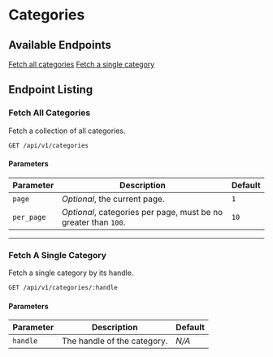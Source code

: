 # Categories

<a name="available-endpoints"></a>
## Available Endpoints

<div class="collection-method-list" markdown="1">

[Fetch all categories](#endpoint-fetch-all-categories)
[Fetch a single category](#endpoint-fetch-a-single-category)

</div>

<a name="endpoint-listing"></a>
## Endpoint Listing

<a name="endpoint-fetch-all-categories"></a>
### Fetch All Categories

Fetch a collection of all categories.

```txt
GET /api/v1/categories
```

#### Parameters
| Parameter | Description | Default |
|-----------|-------------|---------|
| `page` | *Optional*, the current page. | `1` |
| `per_page` | *Optional*, categories per page, must be no greater than `100`. | `10` |

---

<a name="endpoint-fetch-a-single-category"></a>
### Fetch A Single Category

Fetch a single category by its handle.

```txt
GET /api/v1/categories/:handle
```

#### Parameters
| Parameter | Description | Default |
|-----------|-------------|---------|
| `handle` | The handle of the category. | *N/A* |
